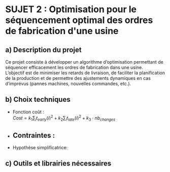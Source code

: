 # SUJET 2 : Optimisation pour le séquencement optimal des ordres de fabrication d'une usine

## a) Description du projet

Ce projet consiste à développer un algorithme d’optimisation permettant de séquencer efficacement les ordres de fabrication dans une usine.  
L’objectif est de minimiser les retards de livraison, de faciliter la planification de la production et de permettre des ajustements dynamiques en cas d’imprévus (pannes machines, nouvelles commandes, etc.).

## b) Choix techniques
- Fonction coût :  
  $Cost = k_1\displaystyle\sum_{i} t_{early}(i)^{2} + k_2\displaystyle\sum_{i}t_{late}(i)^{2} + k_3\cdot nb_{changes}$ 
- Contraintes :
  - 
- Hypothèse simplificatrice: 
## c) Outils et librairies nécessaires

